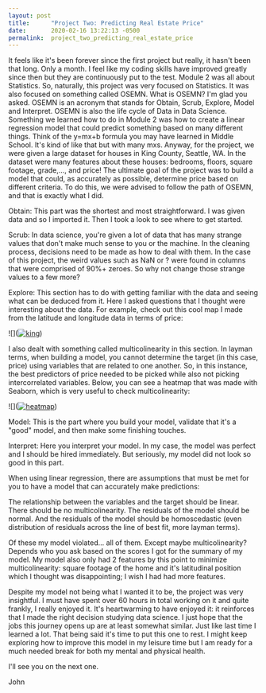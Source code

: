 ```yaml
---
layout: post
title:      "Project Two: Predicting Real Estate Price"
date:       2020-02-16 13:22:13 -0500
permalink:  project_two_predicting_real_estate_price
---
```



It feels like it's been forever since the first project but really, it hasn't been that long. Only a month. I feel like my coding skills have improved greatly since then but they are continuously put to the test. Module 2 was all about Statistics. So, naturally, this project was very focused on Statistics. It was also focused on something called OSEMN. What is OSEMN? I'm glad you asked. OSEMN is an acronym that stands for Obtain, Scrub, Explore, Model and Interpret. OSEMN is also the life cycle of Data in Data Science. 
Something we learned how to do in Module 2 was how to create a linear regression model that could predict something based on many different things. Think of the y=mx+b formula you may have learned in Middle School. It's kind of like that but with many mxs. 
Anyway, for the project, we were given a large dataset for houses in King County, Seattle, WA. In the dataset were many features about these houses: bedrooms, floors, square footage, grade,..., and price! The ultimate goal of the project was to build a model that could, as accurately as possible, determine price based on different criteria. To do this, we were advised to follow the path of OSEMN, and that is exactly what I did.

Obtain: This part was the shortest and most straightforward. I was given data and so I imported it. Then I took a look to see where to get started.

Scrub: In data science, you're given a lot of data that has many strange values that don't make much sense to you or the machine. In the cleaning process, decisions need to be made as how to deal with them. In the case of this project, the weird values such as NaN or ? were found in columns that were comprised of 90%+ zeroes. So why not change those strange values to a few more?

Explore: This section has to do with getting familiar with the data and seeing what can be deduced from it. Here I asked questions that I thought were interesting about the data. For example, check out this cool map I made from the latitude and longitude data in terms of price:

![](<a href="https://ibb.co/BfJ6RcD"><img src="https://i.ibb.co/7SDpFjc/king.jpg" alt="king" border="0"></a>)

I also dealt with something called multicolinearity in this section. In layman terms, when building a model, you cannot determine the target (in this case, price) using variables that are related to one another. So, in this instance, the best predictors of price needed to be picked while also not picking intercorrelated variables. 
Below, you can see a heatmap that was made with Seaborn, which is very useful to check multicolinearity:

![](<a href="https://imgbb.com/"><img src="https://i.ibb.co/KKqh9pp/heatmap.jpg" alt="heatmap" border="0"></a>)

Model: This is the part where you build your model, validate that it's a "good" model, and then make some finishing touches.

Interpret: Here you interpret your model. In my case, the model was perfect and I should be hired immediately. But seriously, my model did not look so good in this part. 

When using linear regression, there are assumptions that must be met for you to have a model that can accurately make predictions:

The relationship between the variables and the target should be linear. 
There should be no multicolinearity. 
The residuals of the model should be normal. 
And the residuals of the model should be homoscedastic (even distribution of residuals across the line of best fit, more layman terms). 

Of these my model violated... all of them. Except maybe multicolinearity? Depends who you ask based on the scores I got for the summary of my model. My model also only had 2 features by this point to minimize multicolinearity: square footage of the home and it's latitudinal position which I thought was disappointing; I wish I had had more features.

Despite my model not being what I wanted it to be, the project was very insightful. I must have spent over 60 hours in total working on it and quite frankly, I really enjoyed it. It's heartwarming to have enjoyed it: it reinforces that I made the right decision studying data science. I just hope that the jobs this journey opens up are at least somewhat similar. Just like last time I learned a lot. That being said it's time to put this one to rest. I might keep exploring how to improve this model in my leisure time but I am ready for a much needed break for both my mental and physical health.

I'll see you on the next one.

John
